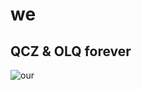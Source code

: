 # we
## QCZ & OLQ forever
![our](http://image.baidu.com/search/detail?ct=503316480&z=0&ipn=d&word=%E8%8A%B1%E6%9C%B5&step_word=&hs=0&pn=10&spn=0&di=244530&pi=0&rn=1&tn=baiduimagedetail&is=0%2C0&istype=2&ie=utf-8&oe=utf-8&in=&cl=2&lm=-1&st=-1&cs=4111676384%2C679439659&os=4067090089%2C3019876977&simid=0%2C0&adpicid=0&lpn=0&ln=1206&fr=&fmq=1568990940665_R&fm=result&ic=&s=undefined&hd=&latest=&copyright=&se=&sme=&tab=0&width=&height=&face=undefined&ist=&jit=&cg=&bdtype=0&oriquery=&objurl=http%3A%2F%2Fhbimg.b0.upaiyun.com%2F946f04a00c86e55dcfa878c1dea923d7cf1813f02fe1f-T8ZFQZ_fw658&fromurl=ippr_z2C%24qAzdH3FAzdH3Fi7wkwg_z%26e3Bv54AzdH3FrtgfAzdH3Fmdnamc80AzdH3F&gsm=0&rpstart=0&rpnum=0&islist=&querylist=&force=undefined)
